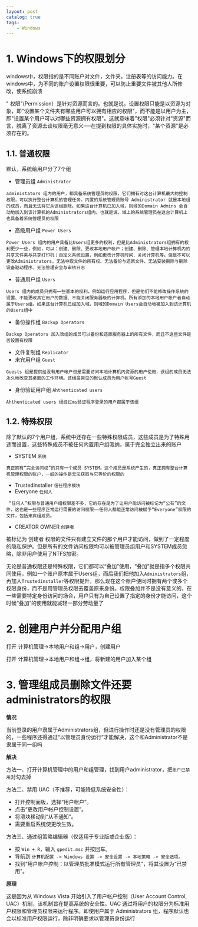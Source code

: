 ```yaml
---
layout: post   	
catalog: true 	
tags:
    - Windows
---
```




# 1. Windows下的权限划分

windows中，权限指的是不同账户对文件，文件夹，注册表等的访问能力。在windows中，为不同的账户设置权限很重要，可以防止重要文件被其他人所修改，使系统崩溃

" 权限"(Permission）是针对资源而言的。也就是说，设置权限只能是以资源为对象，即"设置某个文件夹有哪些用户可以拥有相应的权限"，而不能是以用户为主，即"设置某个用户可以对哪些资源拥有权限"。这就意味着"权限"必须针对"资源"而言，脱离了资源去谈权限毫无意义──在提到权限的具体实施时，"某个资源"是必须存在的。

## 1.1. 普通权限

默认，系统给用户分了7个组

* 管理员组 `Administrator`

```
administators 组内的用户，都具备系统管理员的权限，它们拥有对这台计算机最大的控制权限，可以执行整台计算机的管理任务。内置的系统管理员账号 Administrator 就是本地组的成员，而且无法将它从该组删除。如果这台计算机已加入域，则域的Domain Admins 会自动地加入到该计算机的Administrators组内。也就是说，域上的系统管理员在这台计算机上也具备着系统管理员的权限
```

* 高级用户组 `Power Users`

```
Power Users 组内的用户具备比Users组更多的权利，但是比Administrators组拥有的权利更少一些，例如，可以：创建、删除、更改本地用户帐户；创建、删除、管理本地计算机内的共享文件夹与共享打印机；自定义系统设置，例如更改计算机时间、关闭计算机等。但是不可以更改Administrators，无法夺取文件的所有权、无法备份与还原文件、无法安装删除与删除设备驱动程序、无法管理安全与审核日志
```

* 普通用户组 `Users`

```
Users 组内的成员只拥有一些基本的权利，例如运行应用程序，但是他们不能修改操作系统的设置、不能更改其它用户的数据、不能关闭服务器级的计算机。所有添加的本地用户帐户者自动属于Users组。如果这台计算机已经加入域，则域的Domain Users会自动地被加入到该计算机的Users组中
```

* 备份操作组 `Backup Operators`

```
Backup Operators 加入改组的成员可以备份和还原服务器上的所有文件，而且不这些文件是否设置有权限
```

* 文件复制组 `Replicator`
* 来宾用户组 `Guest`

```
Guests 组是提供给没有用户帐户但是需要访问本地计算机内资源的用户使用，该组的成员无法永久地改变其桌面的工作环境。该组最常见的默认成员为用户帐号Guest
```

* 身份验证用户组 `Ahthenticated users`

```
Ahthenticated users 组经过ms验证程序登录的用户都属于该组
```

## 1.2. 特殊权限

除了默认的7个用户组，系统中还存在一些特殊权限成员，这些成员是为了特殊用途而设置，这些特殊成员不被任何内置用户组吸纳，属于完全独立出来的账户

* SYSTEM `系统`

```
真正拥有“完全访问权”的只有一个成员 SYSTEM。这个成员是系统产生的，真正拥有整台计算机管理权限的账户，一般的操作是无法获取与它等价的权限的
```

* Trustedinstaller `信任程序模块`
* Everyone `任何人`

```
 “任何人”权限与普通用户组权限差不多，它的存在是为了让用户能访问被标记为“公有”的文件，这也是一些程序正常运行需要的访问权限——任何人都能正常访问被赋予“Everyone”权限的文件，包括来宾组成员。
```

* CREATOR OWNER `创建者`

被标记为 创建者 权限的文件只有建立文件的那个用户才能访问，做到了一定程度的隐私保护。但是所有的文件访问权限均可以被管理员组用户和SYSTEM成员忽略，除非用户使用了NTFS加密。 

无论是普通权限还是特殊权限，它们都可以“叠加”使用，“叠加”就是指多个权限共同使用，例如一个账户原本属于Users组，而后我们把他加入`Administrators`组，再加入`Trustedinstaller`等权限提升，那么现在这个账户便同时拥有两个或多个权限身份，而不是用管理员权限去覆盖原来身份。权限叠加并不是没有意义的，在一些需要特定身份访问的场合，用户只有为自己设置了指定的身份才能访问，这个时候“叠加”的使用就能减轻一部分劳动量了

# 2. 创建用户并分配用户组

打开 计算机管理->本地用户和组->用户，创建用户

打开 计算机管理->本地用户和组->组，将新建的用户加入某个组

# 3. 管理组成员删除文件还要administrators的权限

**情况**

当前登录的用户隶属于Administrators组，但进行操作时还是没有管理员的权限的，一些程序还得通过“以管理员身份运行”才能解决，这个和Administrator不是隶属于同一组吗

**解决**

方法一、打开计算机管理中的用户和组管理，找到用户administrator，把`账户已禁用`对勾去掉

方法二、禁用 UAC（不推荐，可能降低系统安全性）：

- 打开控制面板，选择“用户帐户”。
- 点击“更改用户帐户控制设置”。
- 将滑块移动到“从不通知”。
- 需要重启系统使更改生效。

方法三、通过组策略编辑器（仅适用于专业版或企业版）：

- 按 `Win + R`，输入 `gpedit.msc` 并按回车。
- 导航到 `计算机配置 -> Windows 设置 -> 安全设置 -> 本地策略 -> 安全选项`。
- 找到“用户帐户控制：以管理员批准模式运行所有管理员”，将其设置为“已禁用”。

**原理**

这是因为从 Windows Vista 开始引入了用户帐户控制（User Account Control, UAC）机制，该机制旨在提高系统的安全性。UAC 通过将用户的权限分为标准用户权限和管理员权限来运行程序。即使用户属于 Administrators 组，程序默认也会以标准用户权限运行，除非明确要求以管理员身份运行

